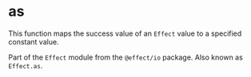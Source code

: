 # as

This function maps the success value of an `Effect` value to a specified
constant value.

Part of the `Effect` module from the `@effect/io` package. Also known as `Effect.as`.
